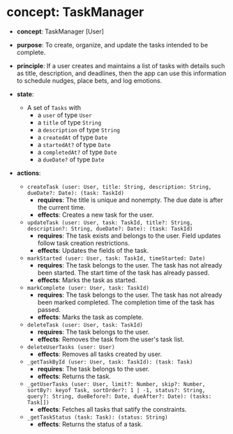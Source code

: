 # concept: TaskManager

* **concept**: TaskManager \[User]
* **purpose**: To create, organize, and update the tasks intended to be complete.
* **principle**: If a user creates and maintains a list of tasks with details such as title, description, and deadlines, then the app can use this information to schedule nudges, place bets, and log emotions.
* **state**:
  * A set of `Tasks` with
    * a `user` of type `User`
    * a `title` of type `String`
    * a `description` of type `String`
    * a `createdAt` of type `Date`
    * a `startedAt?` of type `Date`
    * a `completedAt?` of type `Date`
    * a `dueDate?` of type `Date`
    
* **actions**:
  * `createTask (user: User, title: String, description: String, dueDate?: Date): (task: TaskId)`
    * **requires**: The title is unique and nonempty.  The due date is after the current time. 
    * **effects**: Creates a new task for the user. 
  * `updateTask (user: User, task: TaskId, title?: String, description?: String, dueDate?: Date): (task: TaskId)`
    * **requires**: The task exists and belongs to the user. Field updates follow task creation restrictions.
    * **effects**: Updates the fields of the task.
  * `markStarted (user: User, task: TaskId, timeStarted: Date)`
    * **requires**: The task belongs to the user. The task has not already been started. The start time of the task has already passed.
    * **effects**: Marks the task as started.
  * `markComplete (user: User, task: TaskId)`
    * **requires**: The task belongs to the user. The task has not already been marked completed. The completion time of the task has passed.
    * **effects**: Marks the task as complete.
  * `deleteTask (user: User, task: TaskId)`
    * **requires**: The task belongs to the user.
    * **effects**: Removes the task from the user's task list.
  * `deleteUserTasks (user: User)`
    * **effects**: Removes all tasks created by user.
  * `_getTaskById (user: User, task: TaskId): (task: Task)`
    * **requires**: The task belongs to the user.
    * **effects**: Returns the task.
  * `_getUserTasks (user: User, limit?: Number, skip?: Number, sortBy?: keyof Task, sortOrder?: 1 | -1, status?: String, query?: String, dueBefore?: Date, dueAfter?: Date): (tasks: Task[])`
    * **effects**: Fetches all tasks that satify the constraints.
  * `_getTaskStatus (task: Task): (status: String)`
    * **effects**: Returns the status of a task.